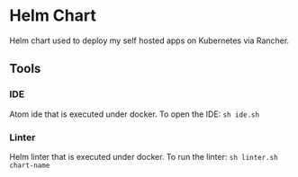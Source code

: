 # Helm Chart

Helm chart used to deploy my self hosted apps on Kubernetes via Rancher.


## Tools

### IDE
Atom ide that is executed under docker. To open the IDE: `sh ide.sh`

### Linter
Helm linter that is executed under docker. To run the linter: `sh linter.sh chart-name`
